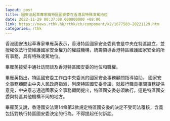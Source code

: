 ```yaml
---
layout: post
title: 國安法起草專家稱特區國安委在香港具特殊凌駕地位
date: 2022-11-29 00:37:08.000000000 +08:00
link: https://news.rthk.hk/rthk/ch/component/k2/1677583-20221129.htm
categories: rthk
---
```


香港國安法起草專家畢雁英表示，香港特區國家安全委員會是中央在特區設立，並授權依法行使維護國家安全權力的權威機構，統籌領導香港特區維護國家安全的所有事務，具有特殊凌駕地位。

畢雁英接受中通社訪問談及香港特區國安委的地位和職權。

畢雁英指出，特區國安委工作由中央委派的國家安全事務顧問指導協助。 國家安全事務顧問由中央人民政府指派，列席特區國安委會議，就履行職責相關事務提供意見，中央意志通過國家安全事務顧問提出，特區國安委必須執行。這是特區國安委與特區其他機構不同的地方。

畢雁英又說，香港國安法第14條第2款規定特區國安委的決定不受司法覆核，含義包括對執行特區國安委決定的行為，不得提起任何訴訟。
